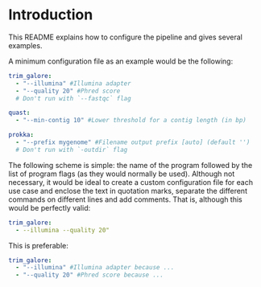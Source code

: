 # Introduction
This README explains how to configure the pipeline and gives several examples. 

A minimum configuration file as an example would be the following: 

```yaml
trim_galore: 
  - "--illumina" #Illumina adapter
  - "--quality 20" #Phred score
  # Don't run with `--fastqc` flag

quast:
  - "--min-contig 10" #Lower threshold for a contig length (in bp)

prokka:
  - "--prefix mygenome" #Filename output prefix [auto] (default '')
  # Don't run with `-outdir` flag 
```

The following scheme is simple: the name of the program followed by the list of program flags (as they would normally be used). Although not necessary, it would be ideal to create a custom configuration file for each use case and enclose the text in quotation marks, separate the different commands on different lines and add comments. That is, although this would be perfectly valid: 

```yaml
trim_galore: 
  - --illumina --quality 20"
```

This is preferable: 
```yaml
trim_galore: 
  - "--illumina" #Illumina adapter because ...
  - "--quality 20" #Phred score because ...
```

